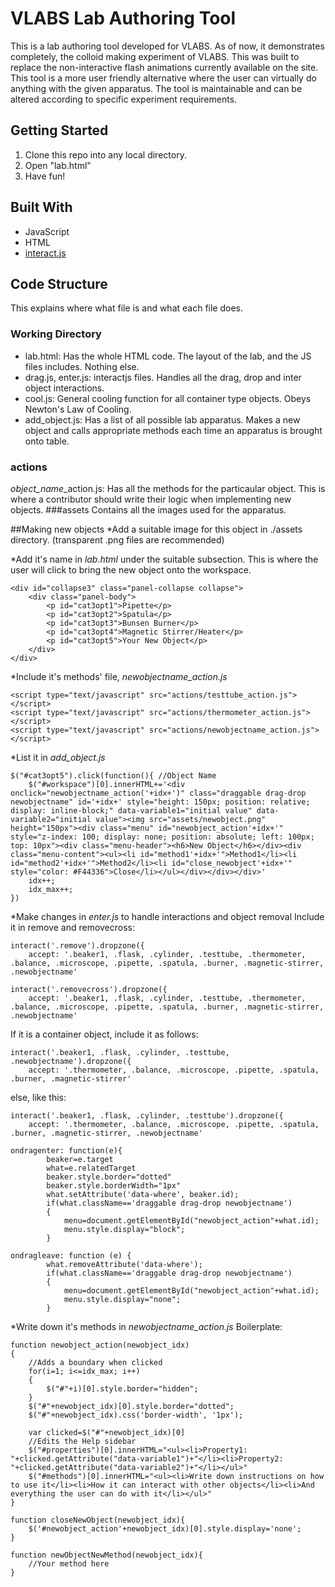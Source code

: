 # VLABS Lab Authoring Tool

This is a lab authoring tool developed for VLABS. As of now, it demonstrates completely, the colloid making experiment of VLABS.
This was built to replace the non-interactive flash animations currently available on the site.
This tool is a more user friendly alternative where the user can virtually do anything with the given apparatus. 
The tool is maintainable and can be altered according to specific experiment requirements.

## Getting Started
1) Clone this repo into any local directory.
2) Open "lab.html"
3) Have fun!

## Built With
* JavaScript
* HTML
* [interact.js](http://interactjs.io)

## Code Structure
This explains where what file is and what each file does.
### Working Directory
* lab.html: Has the whole HTML code. The layout of the lab, and the JS files includes. Nothing else.
* drag.js, enter.js: interactjs files. Handles all the drag, drop and inter object interactions.
* cool.js: General cooling function for all container type objects. Obeys Newton's Law of Cooling.
* add_object.js: Has a list of all possible lab apparatus. Makes a new object and calls appropriate methods each time an apparatus is brought onto table.
### actions
*object_name*_action.js: Has all the methods for the particaular object.
This is where a contributor should write their logic when implementing new objects.
###assets
Contains all the images used for the apparatus.

##Making new objects
*Add a suitable image for this object in ./assets directory. (transparent .png files are recommended)

*Add it's name in *lab.html* under the suitable subsection. This is where the user will click to bring the new object onto the workspace.
```
<div id="collapse3" class="panel-collapse collapse">
	<div class="panel-body">
		<p id="cat3opt1">Pipette</p>
		<p id="cat3opt2">Spatula</p>
		<p id="cat3opt3">Bunsen Burner</p>
		<p id="cat3opt4">Magnetic Stirrer/Heater</p>
		<p id="cat3opt5">Your New Object</p>
	</div>
</div>
```

*Include it's methods' file, *newobjectname_action.js*
```
<script type="text/javascript" src="actions/testtube_action.js"></script>
<script type="text/javascript" src="actions/thermometer_action.js"></script>
<script type="text/javascript" src="actions/newobjectname_action.js"></script>
```

*List it in *add_object.js*
```
$("#cat3opt5").click(function(){ //Object Name
	$("#workspace")[0].innerHTML+='<div onclick="newobjectname_action('+idx+')" class="draggable drag-drop newobjectname" id='+idx+' style="height: 150px; position: relative; display: inline-block;" data-variable1="initial value" data-variable2="initial value"><img src="assets/newobject.png" height="150px"><div class="menu" id="newobject_action'+idx+'" style="z-index: 100; display: none; position: absolute; left: 100px; top: 10px"><div class="menu-header"><h6>New Object</h6></div><div class="menu-content"><ul><li id="method1'+idx+'">Method1</li><li id="method2'+idx+'">Method2</li><li id="close_newobject'+idx+'" style="color: #F44336">Close</li></ul></div></div></div>'
	idx++;
	idx_max++;
})
```

*Make changes in *enter.js* to handle interactions and object removal
Include it in remove and removecross:
```
interact('.remove').dropzone({
	accept: '.beaker1, .flask, .cylinder, .testtube, .thermometer, .balance, .microscope, .pipette, .spatula, .burner, .magnetic-stirrer, .newobjectname'
```
```
interact('.removecross').dropzone({
	accept: '.beaker1, .flask, .cylinder, .testtube, .thermometer, .balance, .microscope, .pipette, .spatula, .burner, .magnetic-stirrer, .newobjectname'
```
If it is a container object, include it as follows:
```
interact('.beaker1, .flask, .cylinder, .testtube, .newobjectname').dropzone({
	accept: '.thermometer, .balance, .microscope, .pipette, .spatula, .burner, .magnetic-stirrer'
```
else, like this:
```
interact('.beaker1, .flask, .cylinder, .testtube').dropzone({
	accept: '.thermometer, .balance, .microscope, .pipette, .spatula, .burner, .magnetic-stirrer, .newobjectname'
```
```
ondragenter: function(e){
		beaker=e.target
		what=e.relatedTarget
		beaker.style.border="dotted"
		beaker.style.borderWidth="1px"
		what.setAttribute('data-where', beaker.id);
		if(what.className=='draggable drag-drop newobjectname')
		{
			menu=document.getElementById("newobject_action"+what.id);
			menu.style.display="block";
		}
```
```
ondragleave: function (e) {
		what.removeAttribute('data-where');
		if(what.className=='draggable drag-drop newobjectname')
		{
			menu=document.getElementById("newobject_action"+what.id);
			menu.style.display="none";
		}
```
*Write down it's methods in *newobjectname_action.js*
Boilerplate:
```
function newobject_action(newobject_idx)
{
	//Adds a boundary when clicked
	for(i=1; i<=idx_max; i++)
	{
		$("#"+i)[0].style.border="hidden";
	}
	$("#"+newobject_idx)[0].style.border="dotted";
	$("#"+newobject_idx).css('border-width', '1px');

	var clicked=$("#"+newobject_idx)[0]
	//Edits the Help sidebar
	$("#properties")[0].innerHTML="<ul><li>Property1: "+clicked.getAttribute("data-variable1")+"</li><li>Property2: "+clicked.getAttribute("data-variable2")+"</li></ul>"
	$("#methods")[0].innerHTML="<ul><li>Write down instructions on how to use it</li><li>How it can interact with other objects</li><li>And everything the user can do with it</li></ul>"
}

function closeNewObject(newobject_idx){
	$('#newobject_action'+newobject_idx)[0].style.display='none';
}

function newObjectNewMethod(newobject_idx){
	//Your method here
}
```
